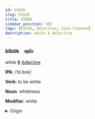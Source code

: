 ```yaml
---
id: bîbôk
slug: bîbôk
title: BÎBÔK
sidebar_position: 595
tags: [bîbôk, Adjective, Sino-Tibetan]
description: white § Adjective
---
```


### bîbôk&emsp;<span kind="abugida">ʋɟʋ̑ı</span>

*white* **§** [Adjective](../../tags/Adjective)

**IPA**: /ˈbi.bok/

**Verb**: to be white

**Noun**: whiteness

**Modifier**: white

<details>
    <summary>Origin</summary>
    Atong পিবোক pibok /pibok/<br/>
    <em>Sino-Tibetan Language Family</em>
</details>